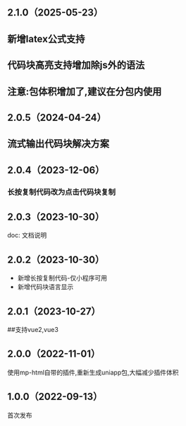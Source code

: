 ## 2.1.0（2025-05-23）
## 新增latex公式支持
## 代码块高亮支持增加除js外的语法
## 注意:包体积增加了,建议在分包内使用
## 2.0.5（2024-04-24）
## 流式输出代码块解决方案
## 2.0.4（2023-12-06）
### 长按复制代码改为点击代码块复制
## 2.0.3（2023-10-30）
doc: 文档说明
## 2.0.2（2023-10-30）
- 新增长按复制代码-仅小程序可用
- 新增代码块语言显示
## 2.0.1（2023-10-27）
##支持vue2,vue3
## 2.0.0（2022-11-01）
使用mp-html自带的插件,重新生成uniapp包,大幅减少插件体积
## 1.0.0（2022-09-13）
首次发布
